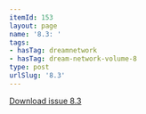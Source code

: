 ```yaml
---
itemId: 153
layout: page
name: '8.3: '
tags:
- hasTag: dreamnetwork
- hasTag: dream-network-volume-8
type: post
urlSlug: '8.3'
---
```

<a href="files/pdfs/Volume_8/8.3-Dream-Network-Bulletin_Volume-8-Number-3.pdf" download="">Download issue 8.3</a>